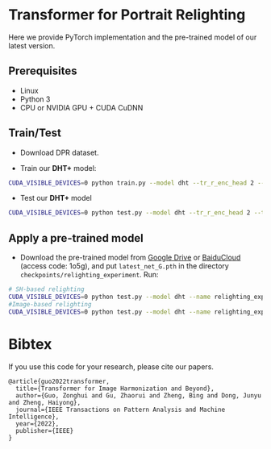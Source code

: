 <base target="_blank"/>


# Transformer for Portrait Relighting<br>

Here we provide PyTorch implementation and the pre-trained model of our latest version.

## Prerequisites

- Linux
- Python 3
- CPU or NVIDIA GPU + CUDA CuDNN

## Train/Test
- Download DPR dataset.

- Train our **DHT+** model:
```bash
CUDA_VISIBLE_DEVICES=0 python train.py --model dht --tr_r_enc_head 2 --tr_r_enc_layers 9  --tr_i_dec_head 2 --tr_i_dec_layers 9 --tr_l_dec_head 2 --tr_l_dec_layers 9 --name experiment_name --dataset_root <dataset_dir> --batch_size xx --init_port xxxx
```
- Test our **DHT+** model
```bash
CUDA_VISIBLE_DEVICES=0 python test.py --model dht --tr_r_enc_head 2 --tr_r_enc_layers 9  --tr_i_dec_head 2 --tr_i_dec_layers 9 --tr_l_dec_head 2 --tr_l_dec_layers 9 --name experiment_name --dataset_root <dataset_dir> --batch_size xx --init_port xxxx
```

## Apply a pre-trained model
- Download the pre-trained model from [Google Drive](https://drive.google.com/file/d/1ISXB7l71ox2efAwRrg3on8Oe_f_Zmapz/view?usp=sharing) or [BaiduCloud](https://pan.baidu.com/s/1eFKMOrqvnQv0An_ztl1Nng) (access code: 1o5g), and put `latest_net_G.pth` in the directory `checkpoints/relighting_experiment`. Run:
```bash
# SH-based relighting
CUDA_VISIBLE_DEVICES=0 python test.py --model dht --name relighting_experiment  --relighting_action relighting  --dataset_root <dataset_dir> --dataset_name DPR --dataset_mode dpr  --batch_size 1 --init_port xxxx
#Image-based relighting
CUDA_VISIBLE_DEVICES=0 python test.py --model dht --name relighting_experiment  --relighting_action transfer  --dataset_root <dataset_dir> --dataset_name DPR --dataset_mode dprtransfer  --batch_size 1 --init_port xxxx
```

# Bibtex
If you use this code for your research, please cite our papers.


```
@article{guo2022transformer,
  title={Transformer for Image Harmonization and Beyond},
  author={Guo, Zonghui and Gu, Zhaorui and Zheng, Bing and Dong, Junyu and Zheng, Haiyong},
  journal={IEEE Transactions on Pattern Analysis and Machine Intelligence},
  year={2022},
  publisher={IEEE}
}
```
